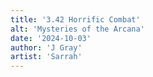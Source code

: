 ```yaml
---
title: '3.42 Horrific Combat'
alt: 'Mysteries of the Arcana'
date: '2024-10-03'
author: 'J Gray'
artist: 'Sarrah'
---
```

